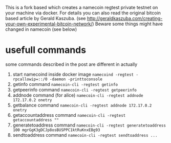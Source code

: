 This is a fork based which creates a namecoin regtest private testnet on your machine via docker. For details you can also read the original bitcoin based article by Gerald Kaszuba. (see http://geraldkaszuba.com/creating-your-own-experimental-bitcoin-network/) Beware some things might have changed in namecoin (see below)


# usefull commands
some commands described in the post are different in actually 
1. start namecoind inside docker image ``namecoind -regtest -rpcallowip=::/0 -daemon -printtoconsole``
2. getinfo command ``namecoin-cli -regtest getinfo``
3. getpeerinfo command ``namecoin-cli -regtest getpeerinfo``
4. addnode command (for alice) ``namecoin-cli -regtest addnode 172.17.0.2 onetry``
5. getbalance command ``namecoin-cli -regtest addnode 172.17.0.2 onetry``
6. getaccountaddress command ``namecoin-cli -regtest getaccountaddress ""``
7. generatetoaddress command ``namecoin-cli -regtest generatetoaddress 100 mgrGgK3gDCJp8osBUSPPC1ktRuKnxEBg93``
8. sendtoaddress command ``namecoin-cli -regtest sendtoaddress ...``
